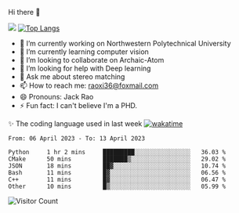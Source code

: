 Hi there 👋

![](https://github-readme-stats.vercel.app/api?username=Raohaocheng)
[![Top Langs](https://github-readme-stats.vercel.app/api/top-langs/?username=Raohaocheng&layout=compact)](https://github.com/anuraghazra/github-readme-stats)

- 🔭 I’m currently working on Northwestern Polytechnical University
- 🌱 I’m currently learning computer vision
- 👯 I’m looking to collaborate on Archaic-Atom
- 🤔 I’m looking for help with Deep learning
- 💬 Ask me about stereo matching
- 📫 How to reach me: raoxi36@foxmail.com
- 😄 Pronouns: Jack Rao
- ⚡ Fun fact: I can't believe I'm a PHD.

✨ The coding language used in last week [![wakatime](https://wakatime.com/badge/user/51ec5ec7-4742-4243-9eea-732ade32c0b7.svg)](https://wakatime.com/@51ec5ec7-4742-4243-9eea-732ade32c0b7)
<!--START_SECTION:waka-->

```text
From: 06 April 2023 - To: 13 April 2023

Python     1 hr 2 mins     █████████░░░░░░░░░░░░░░░░   36.03 %
CMake      50 mins         ███████▒░░░░░░░░░░░░░░░░░   29.02 %
JSON       18 mins         ██▓░░░░░░░░░░░░░░░░░░░░░░   10.74 %
Bash       11 mins         █▓░░░░░░░░░░░░░░░░░░░░░░░   06.56 %
C++        11 mins         █▓░░░░░░░░░░░░░░░░░░░░░░░   06.47 %
Other      10 mins         █▒░░░░░░░░░░░░░░░░░░░░░░░   05.99 %
```

<!--END_SECTION:waka-->

![Visitor Count](https://profile-counter.glitch.me/Raohaocheng/count.svg)
